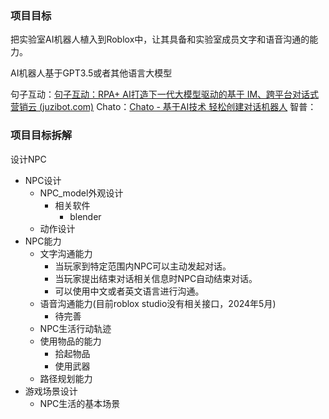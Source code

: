 ###  项目目标

把实验室AI机器人植入到Roblox中，让其具备和实验室成员文字和语音沟通的能力。



AI机器人基于GPT3.5或者其他语言大模型

句子互动：[句子互动：RPA+ AI打造下一代大模型驱动的基于 IM、跨平台对话式营销云 (juzibot.com)](https://juzibot.com/)
Chato：[Chato - 基于AI技术 轻松创建对话机器人](https://chato.cn/)
智普：


### 项目目标拆解

设计NPC
- NPC设计
	- NPC_model外观设计
		- 相关软件
			- blender
	- 动作设计
- NPC能力
	- 文字沟通能力
		- 当玩家到特定范围内NPC可以主动发起对话。
		- 当玩家提出结束对话相关信息时NPC自动结束对话。
		- 可以使用中文或者英文语言进行沟通。
	- 语音沟通能力(目前roblox studio没有相关接口，2024年5月)
		- 待完善
	- NPC生活行动轨迹
	- 使用物品的能力
		- 拾起物品
		- 使用武器
	- 路径规划能力
- 游戏场景设计
	- NPC生活的基本场景






